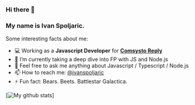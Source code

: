 ### Hi there 👋 

### My name is Ivan Spoljaric.

Some interesting facts about me:

- 💻 Working as a **Javascript Developer** for **[Comsysto Reply](https://comsystoreply.de/)**
- 🌱 I’m currently taking a deep dive into FP with JS and Node.js
- 💬 Feel free to ask me anything about Javascript / Typescript / Node.js 
- 📫 How to reach me: [@ivanspoljaric](https://www.linkedin.com/in/ivan-špoljarić-2206a184)
- ⚡ Fun fact: Bears. Beets. Battlestar Galactica.

[![My github stats](https://github-readme-stats.vercel.app/api?username=ispoljari&show_icons=true&theme=radical&hide=["contribs","issues"])]
